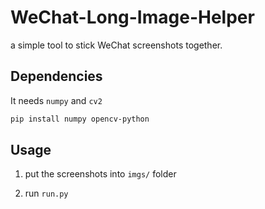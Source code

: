 # WeChat-Long-Image-Helper
a simple tool to stick WeChat screenshots together.


## Dependencies

It needs `numpy` and `cv2`

```bash
pip install numpy opencv-python
```

## Usage

1. put the screenshots into `imgs/` folder

2. run `run.py`
